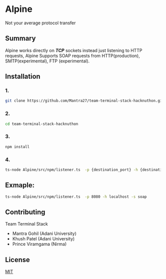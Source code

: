 # Alpine

Not your average protocol transfer

## Summary
Alpine works directly on ***TCP*** sockets instead just listening to HTTP requests,
Alpine Supports SOAP requests from HTTP(production), SMTP(experimental), FTP (experimental).

## Installation
### 1.
```bash
git clone https://github.com/Mantra27/team-terminal-stack-hacknuthon.git
```
### 2.
```bash
cd team-terminal-stack-hacknuthon
```
### 3.
```bash
npm install 
```

### 4.
```bash
ts-node Alpine/src/npm/listener.ts  -p {destination_port} -h {destination_host} -s {receiver_protocol}
```
## Exmaple:
```bash
ts-node Alpine/src/npm/listener.ts  -p 8080 -h localhost -s soap
```

## Contributing
Team Terminal Stack
- Mantra Gohil (Adani University)
- Khush Patel (Adani University)
- Prince Viramgama (Nirma)

## License

[MIT](https://choosealicense.com/licenses/mit/)
